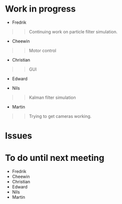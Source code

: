 # Work in progress #

  * Fredrik
> > Continuing work on particle filter simulation.
  * Cheewin
> > Motor control
  * Christian
> > GUI
  * Edward

  * Nils
> > Kalman filter simulation
  * Martin
> > Trying to get cameras working.

# Issues #

# To do until next meeting #

  * Fredrik
  * Cheewin
  * Christian
  * Edward
  * Nils
  * Martin